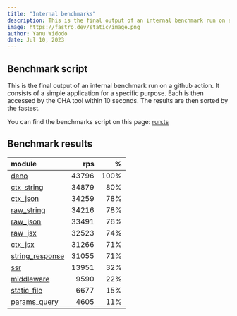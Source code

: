 ```yaml
---
title: "Internal benchmarks"
description: This is the final output of an internal benchmark run on a github action
image: https://fastro.dev/static/image.png
author: Yanu Widodo
date: Jul 10, 2023
---
```


## Benchmark script

This is the final output of an internal benchmark run on a github action. It consists of a simple application for a specific purpose. Each is then accessed by the OHA tool within 10 seconds. The results are then sorted by the fastest.

You can find the benchmarks script on this page: [run.ts](https://github.com/fastrodev/fastro/blob/main/bench/run.ts)

## Benchmark results


| module                                                                                       |   rps |    % |
| :------------------------------------------------------------------------------------------- | ----: | ---: |
| [deno](https://github.com/fastrodev/fastro/blob/main/examples/deno.ts)                       | 43796 | 100% |
| [ctx_string](https://github.com/fastrodev/fastro/blob/main/examples/ctx_string.ts)           | 34879 |  80% |
| [ctx_json](https://github.com/fastrodev/fastro/blob/main/examples/ctx_json.ts)               | 34259 |  78% |
| [raw_string](https://github.com/fastrodev/fastro/blob/main/examples/raw_string.ts)           | 34216 |  78% |
| [raw_json](https://github.com/fastrodev/fastro/blob/main/examples/raw_json.ts)               | 33491 |  76% |
| [raw_jsx](https://github.com/fastrodev/fastro/blob/main/examples/raw_jsx.tsx)                | 32523 |  74% |
| [ctx_jsx](https://github.com/fastrodev/fastro/blob/main/examples/ctx_jsx.tsx)                | 31266 |  71% |
| [string_response](https://github.com/fastrodev/fastro/blob/main/examples/string_response.ts) | 31055 |  71% |
| [ssr](https://github.com/fastrodev/fastro/blob/main/examples/ssr.ts)                         | 13951 |  32% |
| [middleware](https://github.com/fastrodev/fastro/blob/main/examples/middleware.ts)           |  9590 |  22% |
| [static_file](https://github.com/fastrodev/fastro/blob/main/examples/static_file.ts)         |  6677 |  15% |
| [params_query](https://github.com/fastrodev/fastro/blob/main/examples/params_query.ts)       |  4605 |  11% |
